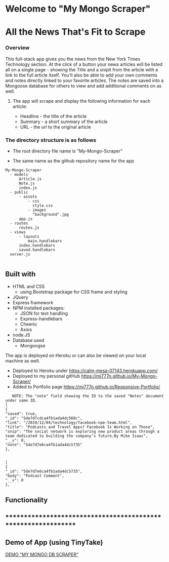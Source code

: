# Welcome to "My Mongo Scraper"
# All the News That's Fit to Scrape

### Overview
This full-stack app gives you the news from the New York Times Technology section. 
At the click of a button your news articles will be listed all on a single page - showing the Title and a snipit from the article with a link to the full article itself. 
You'll also be able to add your own comments and notes directly linked to your favorite articles. The notes are saved into a Mongoose database for others to view and add additional comments on as well.

1. The app will scrape and display the following information for each article:

     * Headline - the title of the article
     * Summary - a short summary of the article
     * URL - the url to the original article


### The directory structure is as follows

* The root directory file name is "My-Mongo-Scraper"
 - The same name as the github repository name for the app

  ```
  My-Mongo-Scraper
    - models
        Article.js
        Note.js
        index.js
    - public    
        - assets
            - css
              style.css
            - images
              "background".jpg
        app.js      
    - routes
        routes.js
    - views 
        - layouts
            main.handlebars
        index.handlebars
        saved.handlebars
    server.js       
        
  ```

## Built with
 * HTML and CSS
   - using Bootstrap package for CSS frame and styling
 * JQuery
 * Express framework
 * NPM installed packages:
   * JSON for text handling
   * Express-handlebars
   * Cheerio
   * Axios
 * node.JS 
 * Database used
   - Mongoogse

The app is deployed on Heroku or can also be viewed on your local machine as well.
* Deployed to Heroku under https://calm-mesa-07143.herokuapp.com/
* Deployed to my personal gitHub https://mj777n.github.io/My-Mongo-Scraper/
* Added to Portfolio page https://mj777n.github.io/Responsive-Portfolio/


```Examples of the two collections used: "Articles" and "Notes"
   NOTE: The "note" field showing the ID to the saved "Notes" document under same ID. 
[
{
"saved": true,
"_id": "5de7d7cdca4fb1ada4dc568c",
"link": "/2019/12/04/technology/facebook-npe-team.html",
"title": "Podcasts and Travel Apps? Facebook Is Working on Those",
"snip": "The social network is exploring new product areas through a team dedicated to building the company’s future.By Mike Isaac",
"__v": 0,
"note": "5de7d7e6ca4fb1ada4dc5735"
},


[
{
"_id": "5de7d7e6ca4fb1ada4dc5735",
"body": "Podcast Comment",
"__v": 0
},
```

## Functionality

## ************************************************************* ##
## Demo of App (using TinyTake) ##
[DEMO "MY MONGO DB SCRAPER"](https://ttprivatenew.s3.amazonaws.com/pulse/mjnorato-aol/attachments/12048943/Mongo_Scraper_App_Demo.mp4)

